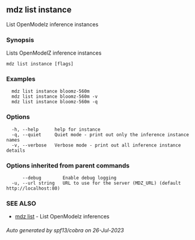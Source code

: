 ## mdz list instance

List OpenModelz inference instances

### Synopsis

Lists OpenModelZ inference instances

```
mdz list instance [flags]
```

### Examples

```
  mdz list instance bloomz-560m
  mdz list instance bloomz-560m -v
  mdz list instance bloomz-560m -q
```

### Options

```
  -h, --help      help for instance
  -q, --quiet     Quiet mode - print out only the inference instance names
  -v, --verbose   Verbose mode - print out all inference instance details
```

### Options inherited from parent commands

```
      --debug        Enable debug logging
  -u, --url string   URL to use for the server (MDZ_URL) (default http://localhost:80)
```

### SEE ALSO

* [mdz list](mdz_list.md)	 - List OpenModelz inferences

###### Auto generated by spf13/cobra on 26-Jul-2023
